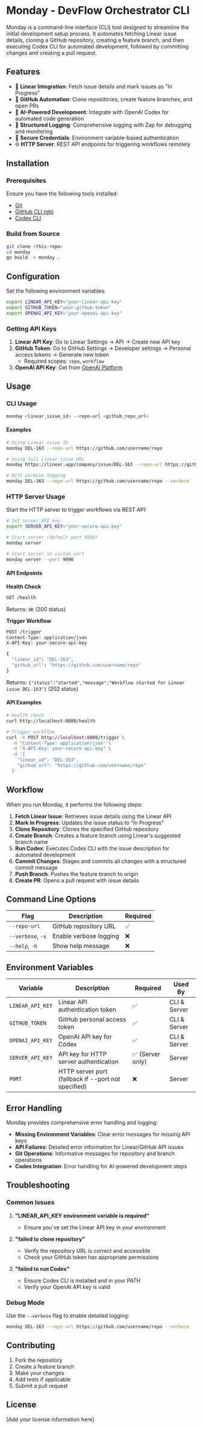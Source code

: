 # Monday - DevFlow Orchestrator CLI

Monday is a command-line interface (CLI) tool designed to streamline the initial development setup process. It automates fetching Linear issue details, cloning a GitHub repository, creating a feature branch, and then executing Codex CLI for automated development, followed by committing changes and creating a pull request.

## Features

- 🔗 **Linear Integration**: Fetch issue details and mark issues as "In Progress"
- 🚀 **GitHub Automation**: Clone repositories, create feature branches, and open PRs
- 🤖 **AI-Powered Development**: Integrate with OpenAI Codex for automated code generation
- 📝 **Structured Logging**: Comprehensive logging with Zap for debugging and monitoring
- 🔐 **Secure Credentials**: Environment variable-based authentication
- 🌐 **HTTP Server**: REST API endpoints for triggering workflows remotely

## Installation

### Prerequisites

Ensure you have the following tools installed:
- [Git](https://git-scm.com/)
- [GitHub CLI (gh)](https://cli.github.com/)
- [Codex CLI](https://github.com/your-codex-cli-repo) 

### Build from Source

```bash
git clone <this-repo>
cd monday
go build -o monday .
```

## Configuration

Set the following environment variables:

```bash
export LINEAR_API_KEY="your-linear-api-key"
export GITHUB_TOKEN="your-github-token"
export OPENAI_API_KEY="your-openai-api-key"
```

### Getting API Keys

1. **Linear API Key**: Go to Linear Settings → API → Create new API key
2. **GitHub Token**: Go to GitHub Settings → Developer settings → Personal access tokens → Generate new token
   - Required scopes: `repo`, `workflow`
3. **OpenAI API Key**: Get from [OpenAI Platform](https://platform.openai.com/api-keys)

## Usage

### CLI Usage

```bash
monday <linear_issue_id> --repo-url <github_repo_url>
```

#### Examples

```bash
# Using Linear issue ID
monday DEL-163 --repo-url https://github.com/username/repo

# Using full Linear issue URL
monday https://linear.app/company/issue/DEL-163 --repo-url https://github.com/username/repo

# With verbose logging
monday DEL-163 --repo-url https://github.com/username/repo --verbose
```

### HTTP Server Usage

Start the HTTP server to trigger workflows via REST API:

```bash
# Set server API key
export SERVER_API_KEY="your-secure-api-key"

# Start server (default port 8080)
monday server

# Start server on custom port
monday server --port 9090
```

#### API Endpoints

**Health Check**
```bash
GET /health
```
Returns: `OK` (200 status)

**Trigger Workflow**
```bash
POST /trigger
Content-Type: application/json
X-API-Key: your-secure-api-key

{
  "linear_id": "DEL-163",
  "github_url": "https://github.com/username/repo"
}
```
Returns: `{"status":"started","message":"Workflow started for Linear issue DEL-163"}` (202 status)

#### API Examples

```bash
# Health check
curl http://localhost:8080/health

# Trigger workflow
curl -X POST http://localhost:8080/trigger \
  -H "Content-Type: application/json" \
  -H "X-API-Key: your-secure-api-key" \
  -d '{
    "linear_id": "DEL-163",
    "github_url": "https://github.com/username/repo"
  }'
```

## Workflow

When you run Monday, it performs the following steps:

1. **Fetch Linear Issue**: Retrieves issue details using the Linear API
2. **Mark In Progress**: Updates the issue status to "In Progress"
3. **Clone Repository**: Clones the specified GitHub repository
4. **Create Branch**: Creates a feature branch using Linear's suggested branch name
5. **Run Codex**: Executes Codex CLI with the issue description for automated development
6. **Commit Changes**: Stages and commits all changes with a structured commit message
7. **Push Branch**: Pushes the feature branch to origin
8. **Create PR**: Opens a pull request with issue details

## Command Line Options

| Flag | Description | Required |
|------|-------------|----------|
| `--repo-url` | GitHub repository URL | ✅ |
| `--verbose`, `-v` | Enable verbose logging | ❌ |
| `--help`, `-h` | Show help message | ❌ |

## Environment Variables

| Variable | Description | Required | Used By |
|----------|-------------|----------|---------|
| `LINEAR_API_KEY` | Linear API authentication token | ✅ | CLI & Server |
| `GITHUB_TOKEN` | GitHub personal access token | ✅ | CLI & Server |
| `OPENAI_API_KEY` | OpenAI API key for Codex | ✅ | CLI & Server |
| `SERVER_API_KEY` | API key for HTTP server authentication | ✅ (Server only) | Server |
| `PORT` | HTTP server port (fallback if --port not specified) | ❌ | Server |

## Error Handling

Monday provides comprehensive error handling and logging:

- **Missing Environment Variables**: Clear error messages for missing API keys
- **API Failures**: Detailed error information for Linear/GitHub API issues
- **Git Operations**: Informative messages for repository and branch operations
- **Codex Integration**: Error handling for AI-powered development steps

## Troubleshooting

### Common Issues

1. **"LINEAR_API_KEY environment variable is required"**
   - Ensure you've set the Linear API key in your environment

2. **"failed to clone repository"**
   - Verify the repository URL is correct and accessible
   - Check your GitHub token has appropriate permissions

3. **"failed to run Codex"**
   - Ensure Codex CLI is installed and in your PATH
   - Verify your OpenAI API key is valid

### Debug Mode

Use the `--verbose` flag to enable detailed logging:

```bash
monday DEL-163 --repo-url https://github.com/username/repo --verbose
```

## Contributing

1. Fork the repository
2. Create a feature branch
3. Make your changes
4. Add tests if applicable
5. Submit a pull request

## License

[Add your license information here]

